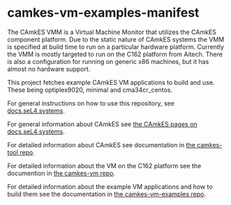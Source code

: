 camkes-vm-examples-manifest
==================
The CAmkES VMM is a Virtual Machine Monitor that utilizes the CAmkES component platform.
Due to the static nature of CAmkES systems the VMM is specified at build time to run
on a particular hardware platform. Currently the VMM is mostly targeted to run on the
C162 platform from Aitech. There is also a configuration for running on generic x86
machines, but it has almost no hardware support. 

This project fetches example CAmkES VM applications to build and use. These being optiplex9020, minimal and cma34cr\_centos.

For general instructions on how to use this repository, see [docs.seL4.systems](https://docs.sel4.systems/GettingStarted.html).

For general information about CAmkES see [the CAmkES pages on docs.seL4.systems](https://docs.sel4.systems/CAmkES/).

For detailed information about CAmkES see documentation in [the camkes-tool repo](https://github.com/seL4/camkes-tool/blob/master/docs/index.md).

For detailed information about the VM on the C162 platform see the documention in [the camkes-vm repo](https://github.com/seL4/camkes-vm/blob/master/README.md).

For detailed information about the example VM applications and how to build them see the documentation in [the camkes-vm-examples repo](https://github.com/seL4/camkes-vm-examples/blob/master/README.md).
